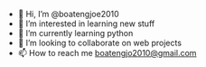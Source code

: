 - 👋 Hi, I’m @boatengjoe2010
- 👀 I’m interested in learning new stuff
- 🌱 I’m currently learning python
- 💞️ I’m looking to collaborate on web projects
- 📫 How to reach me boatengjo2010@gmail.com

<!---
boatengjoe2010/boatengjoe2010 is a ✨ special ✨ repository because its `README.md` (this file) appears on your GitHub profile.
You can click the Preview link to take a look at your changes.
--->
